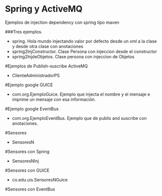 # Spring y ActiveMQ
Ejemplos de injection dependency con spring tipo maven

###Tres ejemplos.
* spring. Hola mundo injectando valor por defecto desde un xml a la clase  y desde otra clase con anotaciones
* spring2InjConstructor. Clase Persona con injeccion desde el constructor 
* spring2InjdeObjetos. Clase persona con injeccion de Objetos

#Ejemplos de Publish-suscribe ActiveMQ
* ClienteAdministradorPS


#Ejemplo google GUICE

* com.org.EjemploGuice. Ejemplo que injecta el nombre y el mensaje  e imprime un mensaje con esa información.

#Ejemplo google EventBus

* com.org.EjemploEventBus. Ejemplo que de publis and suscribe con anotaciones.

#Sensores 

* SensoresN

#Sensores con Spring

* SensoresNInj

#Sensores con GUICE

* co.edu.uis.SensoresNGuice

#Sensores con EventBus


